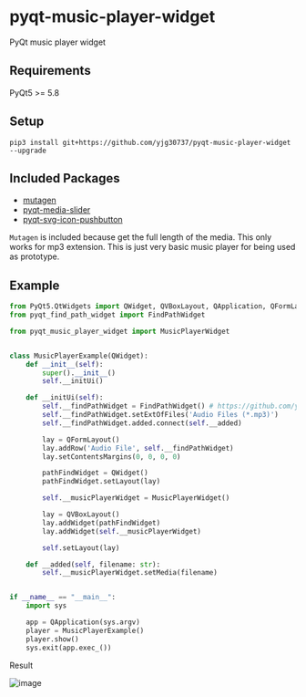 # pyqt-music-player-widget
PyQt music player widget

## Requirements
PyQt5 >= 5.8

## Setup
```pip3 install git+https://github.com/yjg30737/pyqt-music-player-widget --upgrade```

## Included Packages
* <a href="https://mutagen.readthedocs.io/en/latest/index.html">mutagen</a>
* <a href="https://github.com/yjg30737/pyqt-media-slider.git">pyqt-media-slider</a>
* <a href="https://github.com/yjg30737/pyqt-svg-icon-pushbutton.git">pyqt-svg-icon-pushbutton</a>

```Mutagen``` is included because get the full length of the media.
This only works for mp3 extension. This is just very basic music player for being used as prototype.

## Example
```python
from PyQt5.QtWidgets import QWidget, QVBoxLayout, QApplication, QFormLayout
from pyqt_find_path_widget import FindPathWidget

from pyqt_music_player_widget import MusicPlayerWidget


class MusicPlayerExample(QWidget):
    def __init__(self):
        super().__init__()
        self.__initUi()

    def __initUi(self):
        self.__findPathWidget = FindPathWidget() # https://github.com/yjg30737/pyqt-find-path-widget.git
        self.__findPathWidget.setExtOfFiles('Audio Files (*.mp3)')
        self.__findPathWidget.added.connect(self.__added)

        lay = QFormLayout()
        lay.addRow('Audio File', self.__findPathWidget)
        lay.setContentsMargins(0, 0, 0, 0)

        pathFindWidget = QWidget()
        pathFindWidget.setLayout(lay)

        self.__musicPlayerWidget = MusicPlayerWidget()

        lay = QVBoxLayout()
        lay.addWidget(pathFindWidget)
        lay.addWidget(self.__musicPlayerWidget)

        self.setLayout(lay)

    def __added(self, filename: str):
        self.__musicPlayerWidget.setMedia(filename)


if __name__ == "__main__":
    import sys

    app = QApplication(sys.argv)
    player = MusicPlayerExample()
    player.show()
    sys.exit(app.exec_())
```

Result

![image](https://user-images.githubusercontent.com/55078043/159100272-0935aa46-598c-42b6-9c7f-4e1cf52d97f9.png)

